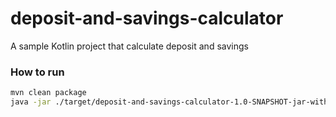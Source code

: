 # deposit-and-savings-calculator
A sample Kotlin project that calculate deposit and savings

### How to run
```bash
mvn clean package
java -jar ./target/deposit-and-savings-calculator-1.0-SNAPSHOT-jar-with-dependencies.jar
```